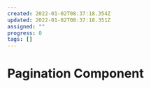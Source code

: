```yaml
---
created: 2022-01-02T08:37:18.354Z
updated: 2022-01-02T08:37:18.351Z
assigned: ""
progress: 0
tags: []
---
```


# Pagination Component

